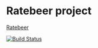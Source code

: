 # Ratebeer project

[Ratebeer](https://infinite-fjord-61010.herokuapp.com/)

[![Build Status](https://travis-ci.org/joomoz/wadror.png)](https://travis-ci.org/joomoz/wadror)

